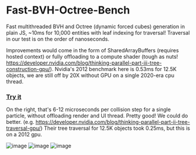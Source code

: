 # Fast-BVH-Octree-Bench
Fast multithreaded BVH and Octree (dynamic forced cubes) generation in plain JS, ~10ms for 10,000 entities with leaf indexing for traversal! Traversal in our test is on the order of nanoseconds.

Improvements would come in the form of SharedArrayBuffers (requires hosted context) or fully offloading to a compute shader (tough as nuts! https://developer.nvidia.com/blog/thinking-parallel-part-iii-tree-construction-gpu/). Nvidia's 2012 benchmark here is 0.53ms for 12.5K objects, we are still off by 20X without GPU on a single 2020-era cpu thread. 

### [Try it](https://codepen.io/mootytootyfrooty/pen/ogXBzwE)

On the right, that's 6-12 microseconds per collision step for a single particle, without offloading render and UI thread. Pretty good! We could do better. (e.g. https://developer.nvidia.com/blog/thinking-parallel-part-ii-tree-traversal-gpu/) Their tree traversal for 12.5K objects took 0.25ms, but this is on a 2012 gpu.

![image](https://github.com/user-attachments/assets/c74981a5-0dab-447d-84d6-ed4035ad789d)
![image](https://github.com/user-attachments/assets/8d45f303-3bc4-4c27-8bcc-663e41e5a803)
![image](https://github.com/user-attachments/assets/aa6f325f-babc-431c-acb3-140da3b700f3)

